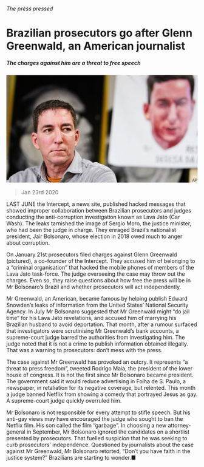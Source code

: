 ###### The press pressed

# Brazilian prosecutors go after Glenn Greenwald, an American journalist 

##### The charges against him are a threat to free speech 

![image](images/20200125_AMP004_0.jpg) 

> Jan 23rd 2020 

LAST JUNE the Intercept, a news site, published hacked messages that showed improper collaboration between Brazilian prosecutors and judges conducting the anti-corruption investigation known as Lava Jato (Car Wash). The leaks tarnished the image of Sergio Moro, the justice minister, who had been the judge in charge. They enraged Brazil’s nationalist president, Jair Bolsonaro, whose election in 2018 owed much to anger about corruption.

On January 21st prosecutors filed charges against Glenn Greenwald (pictured), a co-founder of the Intercept. They accused him of belonging to a “criminal organisation” that hacked the mobile phones of members of the Lava Jato task-force. The judge overseeing the case may throw out the charges. Even so, they raise questions about how free the press will be in Mr Bolsonaro’s Brazil and whether prosecutors will act independently.


Mr Greenwald, an American, became famous by helping publish Edward Snowden’s leaks of information from the United States’ National Security Agency. In July Mr Bolsonaro suggested that Mr Greenwald might “do jail time” for his Lava Jato revelations, and accused him of marrying his Brazilian husband to avoid deportation. That month, after a rumour surfaced that investigators were scrutinising Mr Greenwald’s bank accounts, a supreme-court judge barred the authorities from investigating him. The judge noted that it is not a crime to publish information obtained illegally. That was a warning to prosecutors: don’t mess with the press.

The case against Mr Greenwald has provoked an outcry. It represents “a threat to press freedom”, tweeted Rodrigo Maia, the president of the lower house of congress. It is not the first since Mr Bolsonaro became president. The government said it would reduce advertising in Folha de S. Paulo, a newspaper, in retaliation for its negative coverage, but relented. This month a judge banned Netflix from showing a comedy that portrayed Jesus as gay. A supreme-court judge quickly overruled him. 

Mr Bolsonaro is not responsible for every attempt to stifle speech. But his anti-gay views may have encouraged the judge who sought to ban the Netflix film. His son called the film “garbage”. In choosing a new attorney-general in September, Mr Bolsonaro ignored the candidates on a shortlist presented by prosecutors. That fuelled suspicion that he was seeking to curb prosecutors’ independence. Questioned by journalists about the case against Mr Greenwald, Mr Bolsonaro retorted, “Don’t you have faith in the justice system?” Brazilians are starting to wonder.■

